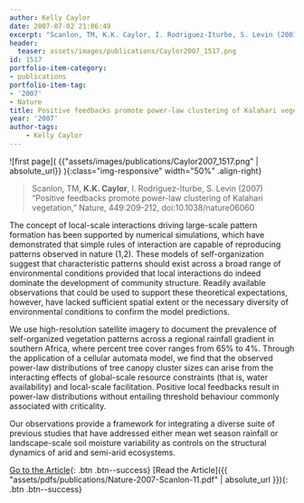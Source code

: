 ```yaml
---
author: Kelly Caylor
date: 2007-07-02 21:06:49
excerpt: "Scanlon, TM, K.K. Caylor, I. Rodriguez-Iturbe, S. Levin (2007) \u201CPositive feedbacks promote power-law clustering of Kalahari vegetation,\u201D Nature, 449:209-212, doi:10.1038/ nature06060"
header:
  teaser: assets/images/publications/Caylor2007_1517.png
id: 1517
portfolio-item-category:
- publications
portfolio-item-tag:
- '2007'
- Nature
title: Positive feedbacks promote power-law clustering of Kalahari vegetation
year: '2007'
author-tags:
    - Kelly Caylor
---
```


![first page]( {{"assets/images/publications/Caylor2007_1517.png" | absolute_url}} ){:class="img-responsive" width="50%" .align-right}

> Scanlon, TM, **K.K. Caylor**, I. Rodriguez-Iturbe, S. Levin (2007) “Positive feedbacks promote power-law clustering of Kalahari vegetation,” Nature, 449:209-212, doi:10.1038/nature06060


The concept of local-scale interactions driving large-scale pattern formation has been supported by numerical simulations, which have demonstrated that simple rules of interaction are capable of reproducing patterns observed in nature (1,2). These models of self-organization suggest that characteristic patterns should exist across a broad range of environmental conditions provided that local interactions do indeed dominate the development of community structure. Readily available observations that could be used to support these theoretical expectations, however, have lacked sufficient spatial extent or the necessary diversity of environmental conditions to confirm the model predictions. 

We use high-resolution satellite imagery to document the prevalence of self-organized vegetation patterns across a regional rainfall gradient in southern Africa, where percent tree cover ranges from 65% to 4%. Through the application of a cellular automata model, we find that the observed power-law distributions of tree canopy cluster sizes can arise from the interacting effects of global-scale resource constraints (that is, water availability) and local-scale facilitation. Positive local feedbacks result in power-law distributions without entailing threshold behaviour commonly associated with criticality. 

Our observations provide a framework for integrating a diverse suite of previous studies that have addressed either mean wet season rainfall or landscape-scale soil moisture variability as controls on the structural dynamics of arid and semi-arid ecosystems.


[Go to the Article](http://dx.doi.org/10.1038/nature06060){: .btn .btn--success} [Read the Article]({{ "assets/pdfs/publications/Nature-2007-Scanlon-11.pdf" | absolute_url }}){: .btn .btn--success}